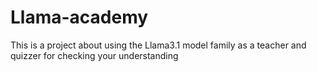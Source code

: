 # Llama-academy
This is a project about using the Llama3.1 model family as a teacher and quizzer for checking your understanding
